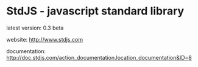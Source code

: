 # StdJS - javascript standard library

latest version: 0.3 beta

website: http://www.stdjs.com

documentation: http://doc.stdjs.com/action_documentation.location_documentation&ID=8


